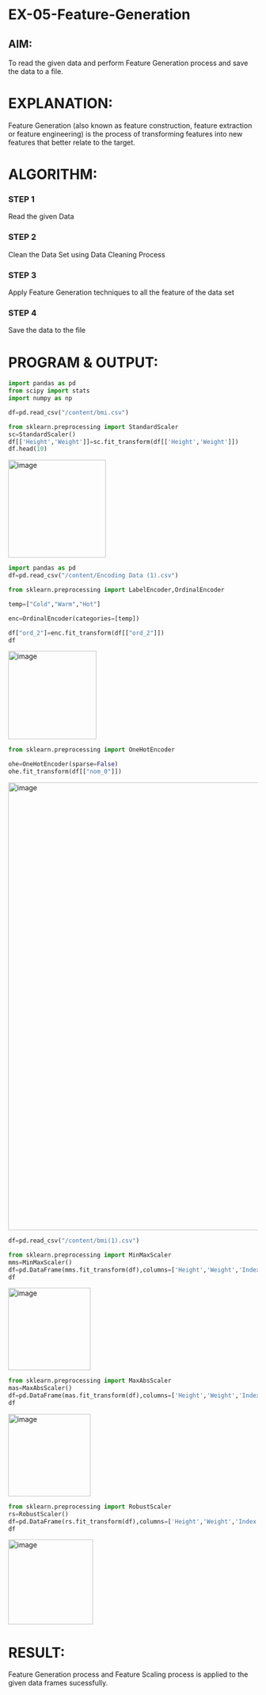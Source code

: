 # EX-05-Feature-Generation


## AIM:
To read the given data and perform Feature Generation process and save the data to a file. 

# EXPLANATION:
Feature Generation (also known as feature construction, feature extraction or feature engineering) is the process of transforming features into new features that better relate to the target.
 

# ALGORITHM:
### STEP 1
Read the given Data
### STEP 2
Clean the Data Set using Data Cleaning Process
### STEP 3
Apply Feature Generation techniques to all the feature of the data set
### STEP 4
Save the data to the file

# PROGRAM & OUTPUT:


```python
import pandas as pd
from scipy import stats
import numpy as np
```

```python
df=pd.read_csv("/content/bmi.csv")
```

```python
from sklearn.preprocessing import StandardScaler
sc=StandardScaler()
df[['Height','Weight']]=sc.fit_transform(df[['Height','Weight']])
df.head(10)
```
<img width="197" alt="image" src="https://github.com/TejaswiniGugananthan/EX-05-Feature-Generation/assets/121222763/cb5339d6-d0c8-451e-9892-d67d3973888c">

```python
import pandas as pd
df=pd.read_csv("/content/Encoding Data (1).csv")

from sklearn.preprocessing import LabelEncoder,OrdinalEncoder

temp=["Cold","Warm","Hot"]

enc=OrdinalEncoder(categories=[temp])

df["ord_2"]=enc.fit_transform(df[["ord_2"]])
df
```
<img width="178" alt="image" src="https://github.com/TejaswiniGugananthan/EX-05-Feature-Generation/assets/121222763/f0aff14b-06bc-4597-b637-0f9695d8733c">

```python
from sklearn.preprocessing import OneHotEncoder

ohe=OneHotEncoder(sparse=False)
ohe.fit_transform(df[["nom_0"]])
```
<img width="902" alt="image" src="https://github.com/TejaswiniGugananthan/EX-05-Feature-Generation/assets/121222763/5ad23f86-e352-4aa2-a947-7e6f74c6fd32">

```python
df=pd.read_csv("/content/bmi(1).csv")

from sklearn.preprocessing import MinMaxScaler
mms=MinMaxScaler()
df=pd.DataFrame(mms.fit_transform(df),columns=['Height','Weight','Index'])
df
```
<img width="166" alt="image" src="https://github.com/TejaswiniGugananthan/EX-05-Feature-Generation/assets/121222763/f35107b7-61a9-4504-ab31-37631939a078">

```python
from sklearn.preprocessing import MaxAbsScaler
mas=MaxAbsScaler()
df=pd.DataFrame(mas.fit_transform(df),columns=['Height','Weight','Index'])
df
```
<img width="166" alt="image" src="https://github.com/TejaswiniGugananthan/EX-05-Feature-Generation/assets/121222763/8352a24d-b87d-4eac-b14b-e6851d0c8e72">

```python
from sklearn.preprocessing import RobustScaler
rs=RobustScaler()
df=pd.DataFrame(rs.fit_transform(df),columns=['Height','Weight','Index'])
df
```
<img width="171" alt="image" src="https://github.com/TejaswiniGugananthan/EX-05-Feature-Generation/assets/121222763/fee61260-15b8-49ff-8871-398abeb5bc14">

# RESULT:
Feature Generation process and Feature Scaling process is applied to the given data frames sucessfully.
